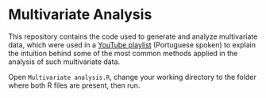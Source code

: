 # Multivariate Analysis

This repository contains the code used to generate and analyze multivariate data, which were used in a [YouTube playlist](https://www.youtube.com/watch?v=z4-CbOXOUsc&list=PLoRdOL6OtbnTHY_sefOtZjQQCVErXsGeg) (Portuguese spoken) to explain the intuition behind some of the most common methods applied in the analysis of such multivariate data.

Open `Multivariate analysis.R`, change your working directory to the folder where both R files are present, then run.
